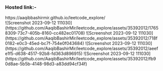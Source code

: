 <h3>Hosted link:-</h3>https://aaqibbashirmir.github.io/leetcode_explore/<br>
![Screenshot 2023-09-12 111030](https://github.com/AaqibBashirMir/leetcode_explore/assets/35392012/17658309-73c7-405b-8160-cc482ec01708)
![Screenshot 2023-09-12 111030](https://github.com/AaqibBashirMir/leetcode_explore/assets/35392012/718f0182-e0c3-45ed-bc7f-754e0f043684)
![Screenshot 2023-09-12 111030](https://github.com/AaqibBashirMir/leetcode_explore/assets/35392012/aeefe1f5-d638-4517-92b8-fd363d896915)
![Screenshot 2023-09-12 111030](https://github.com/AaqibBashirMir/leetcode_explore/assets/35392012/fb90d8ae-5b5b-4148-98d3-a83dd94cf34f)





